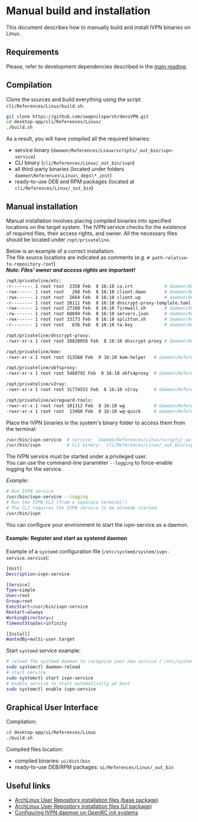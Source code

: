 # Manual build and installation

This document describes how to manually build and install IVPN binaries on Linux.

## Requirements

Please, refer to development dependencies described in the [main readme](../readme.md#requirements_linux).

## Compilation

Clone the sources and build everything using the script `cli/References/Linux/build.sh`:

```bash
git clone https://github.com/swapnilsparsh/devsVPN.git
cd desktop-app/cli/References/Linux/
./build.sh
```

As a result, you will have compiled all the required binaries:  

- service binary  (`daemon/References/Linux/scripts/_out_bin/ivpn-service`)  
- CLI binary (`cli/References/Linux/_out_bin/ivpn`)
- all third-party binaries (located under folders `daemon\References\Linux\_deps\*_inst`)
- ready-to-use DEB and RPM packages (located at `cli/References/Linux/_out_bin`)

## Manual installation

Manual installation involves placing compiled binaries into specified locations on the target system. The IVPN service checks for the existence of required files, their access rights, and owner. All the necessary files should be located under `/opt/privateline`.

Below is an example of a correct installation.  
The file source locations are indicated as comments (e.g. `# path-relative-to-repository-root`)  
***Note: Files' owner and access rights are important!***  

```bash
/opt/privateline/etc:
-r-------- 1 root root  2358 Feb  8 16:10 ca.crt            # daemon\References\common\etc\ca.crt
-rwx------ 1 root root   268 Feb  8 16:10 client.down       # daemon\References\Linux\etc\client.down
-rwx------ 1 root root  2664 Feb  8 16:10 client.up         # daemon\References\Linux\etc\client.up
-r-------- 1 root root 28111 Feb  8 16:10 dnscrypt-proxy-template.toml # daemon\References\common\etc\dnscrypt-proxy-template.toml
-rwx------ 1 root root 27168 Feb  8 16:10 firewall.sh       # daemon\References\Linux\etc\firewall.sh
-rw------- 1 root root 68694 Feb  8 16:10 servers.json      # daemon\References\common\etc\servers.json
-rwx------ 1 root root 33173 Feb  8 16:10 splittun.sh       # daemon\References\Linux\etc\splittun.sh
-r-------- 1 root root   636 Feb  8 16:10 ta.key            # daemon\References\common\etc\ta.key

/opt/privateline/dnscrypt-proxy:
-rwxr-xr-x 1 root root 10828056 Feb  8 16:10 dnscrypt-proxy # daemon\References\Linux\_deps\dnscryptproxy_inst\dnscrypt-proxy

/opt/privateline/kem:
-rwxr-xr-x 1 root root 313568 Feb  8 16:10 kem-helper   # daemon\References\Linux\_deps\kem-helper\kem-helper-bin\kem-helper

/opt/privateline/obfsproxy:
-rwxr-xr-x 1 root root 5460792 Feb  8 16:10 obfs4proxy  # daemon\References\Linux\_deps\obfs4proxy_inst\obfs4proxy

/opt/privateline/v2ray:
-rwxr-xr-x 1 root root 31774552 Feb  8 16:10 v2ray      # daemon\References\Linux\_deps\v2ray_inst\v2ray

/opt/privateline/wireguard-tools:
-rwxr-xr-x 1 root root 101312 Feb  8 16:10 wg           # daemon\References\Linux\_deps\wireguard-tools_inst\wg
-rwxr-xr-x 1 root root  13460 Feb  8 16:10 wg-quick     # daemon\References\Linux\_deps\wireguard-tools_inst\wg-quick
```

Place the IVPN binaries in the system's binary folder to access them from the terminal:

 ```bash
 /usr/bin/ivpn-service  # service: `daemon/References/Linux/scripts/_out_bin/ivpn-service`
 /usr/bin/ivpn          # CLI binary: `cli/References/Linux/_out_bin/ivpn`
 ```

The IVPN service must be started under a privileged user.  
You can use the command-line parameter `--logging` to force-enable logging for the service.

*Example:*  

```bash
# Run IVPN service
/usr/bin/ivpn-service --logging
# Run the IVPN CLI (from a separate terminal!)
# The CLI requires the IVPN service to be already started
/usr/bin/ivpn
```

You can configure your environment to start the ivpn-service as a daemon.  

#### Example: Register and start as systemd daemon

Example of a `systemd` configuration file (`/etc/systemd/system/ivpn-service.service`):  

```bash
[Unit]
Description=ivpn-service

[Service]
Type=simple
User=root
Group=root
ExecStart=/usr/bin/ivpn-service 
Restart=always
WorkingDirectory=/
TimeoutStopSec=infinity

[Install]
WantedBy=multi-user.target
```

Start `systemd` service example:

```bash
# reload the systemd daemon to recognize your new service (`/etc/systemd/system/ivpn-service.service`)
sudo systemctl daemon-reload 
# start service
sudo systemctl start ivpn-service
# enable service to start automatically at boot
sudo systemctl enable ivpn-service
```


## Graphical User Interface 

Compilation:

```bash
cd desktop-app/ui/References/Linux
./build.sh
```

Compiled files location:

- compiled binaries: `ui/dist/bin`  
- ready-to-use DEB/RPM packages: `ui/References/Linux/_out_bin`  

## Useful links  

- [ArchLinux User Repository installation files (base package)](https://aur.archlinux.org/cgit/aur.git/tree/?h=ivpn)
- [ArchLinux User Repository installation files (UI package)](https://aur.archlinux.org/cgit/aur.git/tree/?h=ivpn-ui)
- [Configuring IVPN daemon on OpenRC init systems](https://github.com/swapnilsparsh/devsVPN/issues/1#issuecomment-822919358)  
